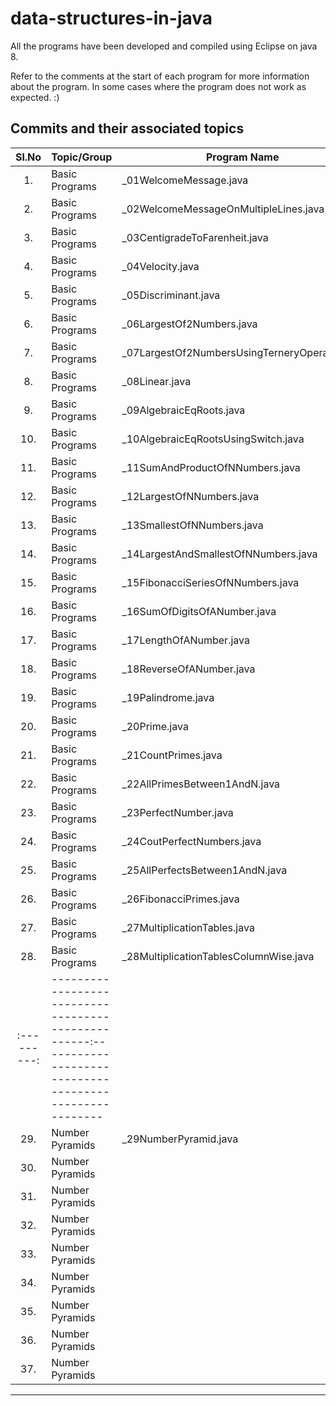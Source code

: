 <!-- 
	https://docs.github.com/en/github/writing-on-github/getting-started-with-writing-and-formatting-on-github/basic-writing-and-formatting-syntax#hiding-content-with-comments 
	https://github.com/adam-p/markdown-here/wiki/Markdown-Cheatsheet#tables
-->
# data-structures-in-java
All the programs have been developed and compiled using Eclipse on java 8.

Refer to the comments at the start of each program for more information about the program.
In some cases where the program does not work as expected. :)

Commits and their associated topics 
-----------------------------------

| Sl.No		| Topic/Group                                       | Program Name           								|
|:---------:|---------------------------------------------------|-------------------------------------------------------|
| 	1.		| Basic Programs		      						| _01WelcomeMessage.java								|
|	2.		| Basic Programs									| _02WelcomeMessageOnMultipleLines.java					|
|	3.		| Basic Programs									| _03CentigradeToFarenheit.java							|
|	4.		| Basic Programs									| _04Velocity.java										|
|	5.		| Basic Programs									| _05Discriminant.java									|
|	6.		| Basic Programs									| _06LargestOf2Numbers.java								|
|	7.		| Basic Programs									| _07LargestOf2NumbersUsingTerneryOperator.java			|
|	8.		| Basic Programs									| _08Linear.java										|
|	9.		| Basic Programs									| _09AlgebraicEqRoots.java								|
|	10.		| Basic Programs									| _10AlgebraicEqRootsUsingSwitch.java					|
| 	11.		| Basic Programs		      						| _11SumAndProductOfNNumbers.java						|
|	12.		| Basic Programs									| _12LargestOfNNumbers.java			 					|
|	13.		| Basic Programs									| _13SmallestOfNNumbers.java							|
|	14.		| Basic Programs									| _14LargestAndSmallestOfNNumbers.java					|
|	15.		| Basic Programs									| _15FibonacciSeriesOfNNumbers.java						|
|	16.		| Basic Programs									| _16SumOfDigitsOfANumber.java							|
|	17.		| Basic Programs									| _17LengthOfANumber.java								|
|	18.		| Basic Programs									| _18ReverseOfANumber.java								|
|	19.		| Basic Programs									| _19Palindrome.java									|
|	20.		| Basic Programs									| _20Prime.java											|
| 	21.		| Basic Programs		      						| _21CountPrimes.java									|
|	22.		| Basic Programs									| _22AllPrimesBetween1AndN.java			 				|
|	23.		| Basic Programs									| _23PerfectNumber.java					 				|
|	24.		| Basic Programs									| _24CoutPerfectNumbers.java			 				|
|	25.		| Basic Programs									| _25AllPerfectsBetween1AndN.java		 				|
|	26.		| Basic Programs									| _26FibonacciPrimes.java				 				|
|	27.		| Basic Programs									| _27MultiplicationTables.java							|
|	28.		| Basic Programs									| _28MultiplicationTablesColumnWise.java 				|
|:---------:|---------------------------------------------------:-------------------------------------------------------|
|	29.		| Number Pyramids									| _29NumberPyramid.java 								|
|	30.		| Number Pyramids									|  														|
|	31.		| Number Pyramids									|  														|
|	32.		| Number Pyramids									|  														|
|	33.		| Number Pyramids									|   													|
|	34.		| Number Pyramids									|  														|
|	35.		| Number Pyramids									|  														|
|	36.		| Number Pyramids									|  														|
|	37.		| Number Pyramids									|  														|
-------------------------------------------------------------------------------------------------------------------------
